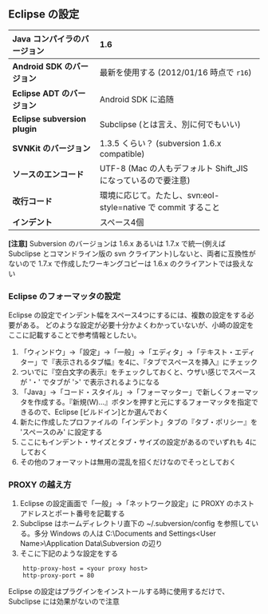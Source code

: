 ## Eclipse の設定 ##

| **Java コンパイラのバージョン** | 1.6                                                           |
|:-------------------------------------------|:--------------------------------------------------------------|
| **Android SDK のバージョン**    | 最新を使用する (2012/01/16 時点で `r16`)                  |
| **Eclipse ADT のバージョン**    | Android SDK に追随                                            |
| **Eclipse subversion plugin**   | Subclipse (とは言え、別に何でもいい)                          |
| **SVNKit のバージョン**         | 1.3.5 くらい？ (subversion 1.6.x compatible)                  |
| **ソースのエンコード**          | UTF-8 (Mac の人もデフォルト Shift\_JIS になっているので要注意) |
| **改行コード**                  | 環境に応じて。たたし、svn:eol-style=native で commit すること |
| **インデント**                  | スペース4個                                                   |

**[注意]**  Subversion のバージョンは 1.6.x あるいは 1.7.x で統一(例えば Subclipse とコマンドライン版の svn クライアント)しないと、両者に互換性がないので 1.7.x で作成したワーキングコピーは 1.6.x のクライアントでは扱えない

### Eclipse のフォーマッタの設定 ###
Eclipse の設定でインデント幅をスペース4つにするには、複数の設定をする必要がある。
どのような設定が必要十分かよくわかっていないが、小崎の設定をここに記載することで参考情報としたい。

  1. 「ウィンドウ」→「設定」→「一般」→「エディタ」→「テキスト・エディター」で『表示されるタブ幅』を4に、『タブでスペースを挿入』にチェック
  1. ついでに『空白文字の表示』をチェックしておくと、ウザい感じでスペースが '・' でタブが '>' で表示されるようになる
  1. 「Java」→「コード・スタイル」→「フォーマッター」で新しくフォーマッタを作成する。『新規(W)...』ボタンを押すと元にするフォーマッタを指定できるので、Eclipse [ビルドイン]とか選んでおく
  1. 新たに作成したプロファイルの「インデント」タブの『タブ・ポリシー』を 'スペースのみ' に設定する
  1. ここにもインデント・サイズとタブ・サイズの設定があるのでいずれも 4にしておく
  1. その他のフォーマットは無用の混乱を招くだけなのでそっとしておく


### PROXY の越え方 ###

  1. Eclipse の設定画面で「一般」→「ネットワーク設定」に PROXY のホストアドレスとポート番号を記載する
  1. Subclipse はホームディレクトリ直下の ~/.subversion/config を参照している。多分 Windows の人は C:\Documents and Settings\<User Name>\Application Data\Subversion の辺り
  1. そこに下記のような設定をする
```
    http-proxy-host = <your proxy host>
    http-proxy-port = 80
```

Eclipse の設定はプラグインをインストールする時に使用するだけで、Subclipse には効果がないので注意
